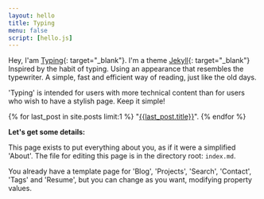 ```yaml
---
layout: hello
title: Typing
menu: false
script: [hello.js]
---
```



Hey, I'am [Typing](https://github.com/williamcanin/typing-jekyll-template){: target="_blank"}. I'm a theme [Jekyll](https://jekyllrb.com){: target="_blank"} Inspired by the habit of typing. Using an appearance that resembles the typewriter. A simple, fast and efficient way of reading, just like the old days.

'Typing' is intended for users with more technical content than for users who wish to have a stylish page. Keep it simple!

{% for last_post in site.posts limit:1 %}
"<a href="{{site.url}}{{site.baseurl}}{{last_post.url}}">{{last_post.title}}</a>". {% endfor %}

**Let's get some details:**

This page exists to put everything about you, as if it were a simplified 'About'. The file for editing this page is in the directory root: `index.md`.

You already have a template page for 'Blog', 'Projects', 'Search', 'Contact', 'Tags' and 'Resume', but you can change as you want, modifying property values.


